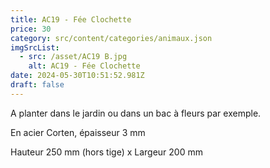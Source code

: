 ```yaml
---
title: AC19 - Fée Clochette
price: 30
category: src/content/categories/animaux.json
imgSrcList:
  - src: /asset/AC19 B.jpg
    alt: AC19 - Fée Clochette
date: 2024-05-30T10:51:52.981Z
draft: false
---
```


A planter dans le jardin ou dans un bac à fleurs par exemple.

En acier Corten, épaisseur 3 mm

Hauteur 250 mm (hors tige) x Largeur 200 mm

